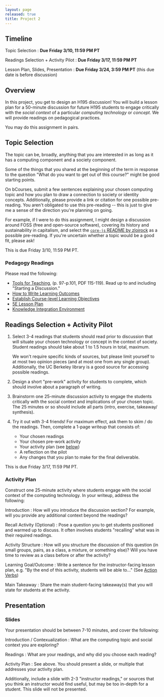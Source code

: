 ```yaml
---
layout: page
released: true
title: Project 2
---
```


## Timeline

Topic Selection
: **Due Friday 3/10, 11:59 PM PT**

Readings Selection + Activity Pilot
: **Due Friday 3/17, 11:59 PM PT**

Lesson Plan, Slides, Presentation
: **Due Friday 3/24, 3:59 PM PT** (this due date is before discussion)

## Overview

In this project, you get to design an H195 discussion! You will build a lesson
plan for a 50-minute discussion for future H195 students to engage critically
with the *social context* of a particular *computing technology* or *concept*.
We will provide readings on pedagogical practices.

You may do this assignment in pairs.

## Topic Selection

The topic can be, broadly, anything that you are interested in as long as it
has a computing component and a society component.

Some of the things that you shared at the beginning of the term in response to
the question "What do you want to get out of this course?" might be good
starting points.

On bCourses, submit a few sentences explaining your chosen computing topic and
how you plan to draw a connection to society or identity concepts.
Additionally, please provide a link or citation for one possible pre-reading.
You aren't obligated to use this pre-reading -- this is just to give me a sense
of the direction you're planning on going.

For example, if I were to do this assignment, I might design a discussion
around FOSS (free and open-source software), covering its history and
sustainability in capitalism, and select the
[`core-js` README by zloirock][core-js] as a possible pre-reading. If you're
uncertain whether a topic would be a good fit, please ask!

[core-js]: https://github.com/zloirock/core-js/blob/71ea97c987e793d3c44f4a7cee78dffe17771c05/README.md

This is due Friday 3/10, 11:59 PM PT.

### Pedagogy Readings

Please read the following:

- [Tools for Teaching][], (p. 97-p.101, PDF 115-119). Read up to and including
  "Starting a Discussion."
- [How to Write Learning Outcomes][]
- [Establish Course-level Learning Objectives][]
- [5E Lesson Plan][]
- [Knowledge Integration Environment][]

[Tools for Teaching]: https://drive.google.com/file/d/1pisWNHtrfKiBd_8a-vsBuqv0sdK6QB2S/view
[How to Write Learning Outcomes]: https://teaching.berkeley.edu/resources/design/course-level-learning-goalsoutcomes
[Establish Course-level learning Objectives]: https://teaching.berkeley.edu/resources/course-design-guide/establish-course-level-learning-objectives
[5E Lesson Plan]: https://blog.tcea.org/lesson-planning-5e-model/
[Knowledge Integration Environment]: https://lessonresearch.net/teacher-learning/knowledge-integration/

## Readings Selection + Activity Pilot

1. Select 3-4 readings that students should read prior to discussion that will
   situate your chosen technology or concept in the context of society. Student
   readings should take about 1 to 1.5 hours in total, maximum.

   We won't require specific kinds of sources, but please limit yourself to at
   most two opinion pieces (and at most one from any single group). Additionally,
   the UC Berkeley library is a good source for accessing possible readings.

2. Design a short "pre-work" activity for students to complete, which should
   involve about a paragraph of writing.

3. Brainstorm one 25-minute discussion activity to engage the students
   critically with the social context and implications of your chosen topic.
   The 25 minutes or so should include all parts (intro, exercise, takeaway/
   synthesis).

4. Try it out with 3-4 friends! For maximum effect, ask them to skim / do the
   readings. Then, complete a 1-page writeup that consists of:

   - Your chosen readings
   - Your chosen pre-work activity
   - Your activity plan (see [below](#activity-plan))
   - A reflection on the pilot
   - Any changes that you plan to make for the final deliverable.

This is due Friday 3/17, 11:59 PM PT.

### Activity Plan

Construct one 25-minute activity where students engage with the social context
of the computing technology. In your writeup, address the following:

Introduction
: How will you introduce the discussion section? For example, will you provide
  any additional context beyond the readings?

Recall Activity (Optional)
: Pose a question you to get students positioned and warmed up to discuss. It
  often involves students "recalling" what was in their required readings.

Activity Structure
: How will you structure the discussion of this question (in small groups,
  pairs, as a class, a mixture, or something else)? Will you have time to
  review as a class before or after the activity?

Learning Goal/Outcome
: Write a sentence for the instructor-facing lesson plan, e.g. "By the end of
  this activity, students will be able to..." (See [Action Verbs])

Main Takeaway
: Share the main student-facing takeaway(s) that you will state for students
  at the activity.

## Presentation

### Slides

Your presentation should be between 7-10 minutes, and cover the following:

Introduction / Contexualization
: What are the computing topic and social context you are exploring?

Readings
: What are your readings, and why did you choose each reading?

Activity Plan
: See above. You should present a slide, or multiple that addresses your
  activity plan.

Additionally, include a slide with 2-3 "instructor readings," or sources
that you think an instructor would find useful, but may be too in-depth for a
student. This slide will not be presented.

[Action Verbs]: https://teaching.berkeley.edu/resources/design/course-level-learning-goalsoutcomes
